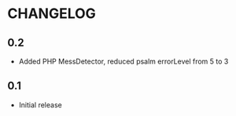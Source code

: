 <!---
This file is part of the sshilko/php-sql-mydb package.

(c) Sergei Shilko <contact@sshilko.com>

MIT License

For the full copyright and license information, please view the LICENSE
file that was distributed with this source code.
-->
CHANGELOG
=========

0.2
---

* Added PHP MessDetector, reduced psalm errorLevel from 5 to 3

0.1
---

* Initial release
